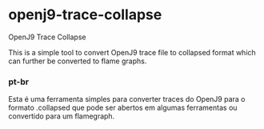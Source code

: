 # openj9-trace-collapse
OpenJ9 Trace Collapse



This is a simple tool to convert OpenJ9 trace file to collapsed format which can further be converted to flame graphs.



### pt-br

Esta é uma ferramenta simples para converter traces do OpenJ9 para o formato .collapsed que pode ser abertos em algumas ferramentas ou convertido para um flamegraph.




